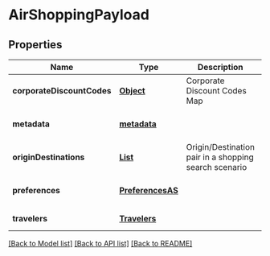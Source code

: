 # AirShoppingPayload
## Properties

| Name | Type | Description | Notes |
|------------ | ------------- | ------------- | -------------|
| **corporateDiscountCodes** | [**Object**](.md) | Corporate Discount Codes Map | [optional] [default to null] |
| **metadata** | [**metadata**](metadata.md) |  | [optional] [default to null] |
| **originDestinations** | [**List**](OriginDestinationASRQ.md) | Origin/Destination pair in a shopping search scenario | [default to null] |
| **preferences** | [**PreferencesAS**](PreferencesAS.md) |  | [optional] [default to null] |
| **travelers** | [**Travelers**](Travelers.md) |  | [default to null] |

[[Back to Model list]](../README.md#documentation-for-models) [[Back to API list]](../README.md#documentation-for-api-endpoints) [[Back to README]](../README.md)

